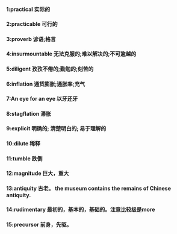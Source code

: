 #### 1:practical 实际的
#### 2:practicable 可行的
#### 3:proverb 谚语;格言
#### 4:insurmountable 无法克服的;难以解决的;不可逾越的
#### 5:diligent 孜孜不倦的;勤勉的;刻苦的
#### 6:inflation  通货膨胀;通胀率;充气
#### 7:An  eye  for  an  eye 以牙还牙
#### 8:stagflation 滞胀
#### 9:explicit 明确的; 清楚明白的; 易于理解的
#### 10:dilute 稀释
#### 11:tumble 跌倒
#### 12:magnitude 巨大，重大
#### 13:antiquity 古老。  the museum contains the remains of Chinese antiquity.
#### 14:rudimentary 最初的，基本的，基础的。注意比较级是more
#### 15:precursor 前身，先驱。
